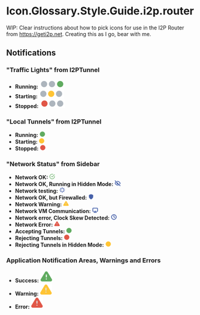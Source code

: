 # Icon.Glossary.Style.Guide.i2p.router
WIP: Clear instructions about how to pick icons for use in the I2P Router from https://geti2p.net.
Creating this as I go, bear with me.

## Notifications

### "Traffic Lights" from I2PTunnel

  * **Running:** ![Running](console/css/console_status_running.png)
  * **Starting:** ![Starting](console/css/console_status_starting.png)
  * **Stopped:** ![Stopped](console/css/console_status_stopped.png)

### "Local Tunnels" from I2PTunnel

  * **Running:** ![Running](console/local_up.png)
  * **Starting:** ![Starting](console/local_inprogress.png)
  * **Stopped:** ![Stopped](console/local_down.png)

### "Network Status" from Sidebar

  * **Network OK:** ![OK](console/info/network_status/network_ok.png)
  * **Network OK, Running in Hidden Mode:** ![Hidden](console/info/network_status/network_hidden.png)
  * **Network testing:** ![Testing](console/info/network_status/network_testing.png)
  * **Network OK, but Firewalled:** ![Firewalled](console/info/network_status/network_firewalled.png)
  * **Network Warning:** ![Warning](console/info/network_status/network_warning.png)
  * **Network VM Communication:** ![Network_VM?](console/info/network_status/network_vm.png)
  * **Network error, Clock Skew Detected:** ![Clock Skew Detected](console/info/network_status/network_clockskew.png)
  * **Network Error:** ![Error](console/info/network_status/network_error.png)
  * **Accepting Tunnels:** ![Accepting Tunnels](console/info/network_status/accepting.png)
  * **Rejecting Tunnels:** ![Rejecting Tunnels](console/info/network_status/rejecting.png)
  * **Rejecting Tunnels in Hidden Mode:** ![Rejecting Tunnels](console/info/network_status/rejecting_hidden.png)

### Application Notification Areas, Warnings and Errors

  * **Success:** ![Non-Critical](console/css/infohelp.png)
  * **Warning:** ![Non-Critical](console/css/infowarn.png)
  * **Error:** ![Critical](console/info/errortriangle.png)



